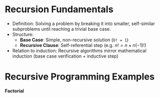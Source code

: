 # Recursion Fundamentals
- Definition: Solving a problem by breaking it into smaller, self-similar subproblems until reaching a trivial base case.
- Structure:
	- **Base Case**: Simple, non-recursive solution (`O! = 1`)
	- **Recursive Clause**: Self-referential step (e.g. $n! = n \times n(-1)!$)
- Relation to induction: Recursive algorithms mirror mathematical induction (base case verification + inductive step)
# Recursive Programming Examples
**Factorial**
```java

```